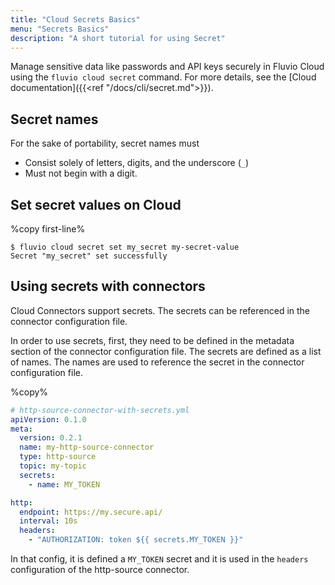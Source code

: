 ```yaml
---
title: "Cloud Secrets Basics"
menu: "Secrets Basics"
description: "A short tutorial for using Secret"
---
```


Manage sensitive data like passwords and API keys securely in Fluvio Cloud using the `fluvio cloud secret` command. For more details, see the [Cloud documentation]({{<ref "/docs/cli/secret.md">}}).

## Secret names

For the sake of portability, secret names must
* Consist solely of letters, digits, and the underscore (`_`)
* Must not begin with a digit.

## Set secret values on Cloud

%copy first-line%
```shell
$ fluvio cloud secret set my_secret my-secret-value
Secret "my_secret" set successfully
```

## Using secrets with connectors

Cloud Connectors support secrets. The secrets can be referenced in the connector configuration file.

In order to use secrets, first, they need to be defined in the metadata section of the connector configuration file. The secrets are defined as a list of names. The names are used to reference the secret in the connector configuration file.

%copy%
```yaml
# http-source-connector-with-secrets.yml
apiVersion: 0.1.0
meta:
  version: 0.2.1
  name: my-http-source-connector
  type: http-source
  topic: my-topic
  secrets:
    - name: MY_TOKEN

http:
  endpoint: https://my.secure.api/
  interval: 10s
  headers:
    - "AUTHORIZATION: token ${{ secrets.MY_TOKEN }}"
```

In that config, it is defined a `MY_TOKEN` secret and it is used in the `headers` configuration of the http-source connector.
